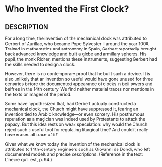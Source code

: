 ---
---
# Who Invented the First Clock?

## DESCRIPTION
For a long time, the invention of the mechanical clock was attributed to Gerbert of Aurillac, who became Pope Sylvester II around the year 1000. Trained in mathematics and astronomy in Spain, Gerbert reportedly brought back advanced knowledge and built a globe and armillary spheres. His pupil, the monk Richer, mentions these instruments, suggesting Gerbert had the skills needed to design a clock.

However, there is no contemporary proof that he built such a device. It is also unlikely that an invention so useful would have gone unused for three centuries before the documented appearance of clocks in bell towers and belfries in the 14th century. We find neither material traces nor mentions in the texts or images of the period.

Some have hypothesized that, had Gerbert actually constructed a mechanical clock, the Church might have suppressed it, fearing an invention tied to Arabic knowledge—or even sorcery. His posthumous reputation as a magician was indeed used by Protestants to attack the papacy. But this idea rests on weak speculation: why would the Church reject such a useful tool for regulating liturgical time? And could it really have erased all trace of it?

Given what we know today, the invention of the mechanical clock is attributed to 14th-century engineers such as Giovanni de Dondi, who left documented models and precise descriptions. (Reference in the text: L’heure qu’il est, p. 94.)
